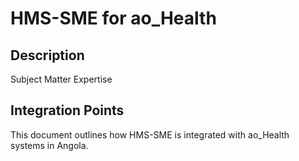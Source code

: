 # HMS-SME for ao_Health

## Description

Subject Matter Expertise

## Integration Points

This document outlines how HMS-SME is integrated with ao_Health systems in Angola.
